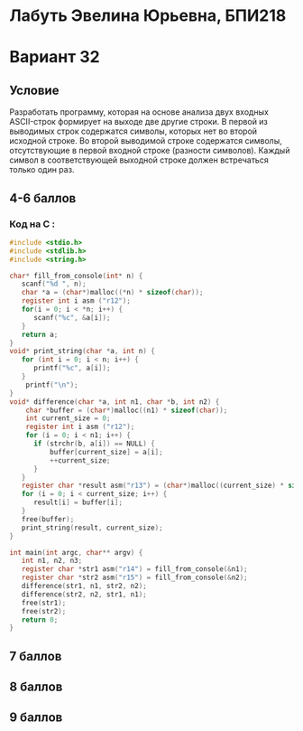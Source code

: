 # Лабуть Эвелина Юрьевна, БПИ218
# Вариант 32
## Условие 
Разработать программу, которая на основе анализа двух входных ASCII-строк формирует на выходе две другие строки. В первой из выводимых строк содержатся символы, которых нет во второй исходной строке. Во второй выводимой строке содержатся символы, отсутствующие в первой входной строке (разности символов). Каждый символ в соответствующей выходной строке должен встречаться только один раз.
## 4-6 баллов
### Код на C :
```c
#include <stdio.h>
#include <stdlib.h>
#include <string.h>

char* fill_from_console(int* n) {
   scanf("%d ", n);
   char *a = (char*)malloc((*n) * sizeof(char));
   register int i asm ("r12");
   for(i = 0; i < *n; i++) {
      scanf("%c", &a[i]);
   }
   return a;
}
void* print_string(char *a, int n) {
   for (int i = 0; i < n; i++) {
      printf("%c", a[i]);
   }
    printf("\n");
}
void* difference(char *a, int n1, char *b, int n2) {
    char *buffer = (char*)malloc((n1) * sizeof(char)); 
    int current_size = 0;
    register int i asm ("r12"); 
    for (i = 0; i < n1; i++) {
      if (strchr(b, a[i]) == NULL) {
          buffer[current_size] = a[i];
          ++current_size;
      }
   }
   register char *result asm("r13") = (char*)malloc((current_size) * sizeof(char)); 
   for (i = 0; i < current_size; i++) {
      result[i] = buffer[i];
   }
   free(buffer);
   print_string(result, current_size);
}

int main(int argc, char** argv) {
   int n1, n2, n3;
   register char *str1 asm("r14") = fill_from_console(&n1);
   register char *str2 asm("r15") = fill_from_console(&n2);
   difference(str1, n1, str2, n2);
   difference(str2, n2, str1, n1);
   free(str1); 
   free(str2);
   return 0;
}
```

## 7 баллов
## 8 баллов
## 9 баллов
